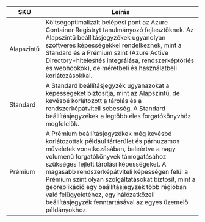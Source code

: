 | SKU | Leírás |
|---|---|
| Alapszintű | Költségoptimalizált belépési pont az Azure Container Registryt tanulmányozó fejlesztőknek. Az Alapszintű beállításjegyzékek ugyanolyan szoftveres képességekkel rendelkeznek, mint a Standard és a Prémium szint (Azure Active Directory-hitelesítés integrálása, rendszerképtörlés és webhookok), de méretbeli és használatbeli korlátozásokkal. |
| Standard | A Standard beállításjegyzék ugyanazokat a képességeket biztosítja, mint az Alapszintű, de kevésbé korlátozott a tárolás és a rendszerképátviteli sebesség. A Standard beállításjegyzékek a legtöbb éles forgatókönyvhöz megfelelők. |
| Prémium | A Prémium beállításjegyzékek még kevésbé korlátozottak például tárterület és párhuzamos műveletek vonatkozásában, beleértve a nagy volumenű forgatókönyvek támogatásához szükséges fejlett tárolási képességeket. A magasabb rendszerképátviteli képességen felül a Prémium szint olyan szolgáltatásokat biztosít, mint a georeplikáció egy beállításjegyzék több régióban való felügyeletéhez, egy hálózatközeli beállításjegyzék fenntartásával az egyes üzemelő példányokhoz. |
